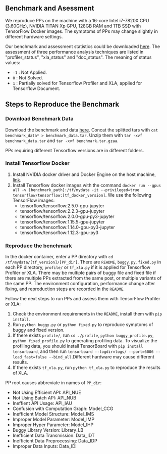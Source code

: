 ## Benchmark and Asessment
We reproduce PPs on the machine with a 16-core Intel i7-7820X CPU (3.60GHz), NVIDIA TITAN Xp GPU, 128GB RAM and 1TB SSD with TensorFlow Docker images.
The symptoms of PPs may change slightly in different hardware settings.

Our benchmark and assessment statistics could be downloaded [here](https://github.com/DLPerf/DLPerf.github.io/tree/main/benchmark/benchmark.csv).
The assessment of three performance analysis techniques are listed in "profiler_status", "xla_status" and "doc_status". The meaning of status values:
- `-1` : Not Applied.
- `0` : Not Solved.
- `1` : Partially solved for Tensorflow Profiler and XLA, applied for Tensorflow Document.

## Steps to Reproduce the Benchmark
### Download Benchmark Data
Download the benchmark and data [here](https://www.kaggle.com/datasets/junmingcao/dlperf).
Concat the splitted tars with `cat benchmark_data* > benchmark_data.tar`. Unzip them with `tar -xvf benchmark_data.tar` and `tar -xvf benchmark.tar.gzaa`.

PPs requiring different Tensorflow versions are in different folders. 

### Install Tensorflow Docker
1. Install NVIDIA docker driver and Docker Engine on the host machine, [link](https://github.com/NVIDIA/nvidia-docker/wiki/Frequently-Asked-Questions#how-do-i-install-the-nvidia-driver).
2. Install Tensorflow docker images with the command `docker run --gpus all -v [benchmark_path]:/tf/mydata -it --privileged=true tensorflow/tensorflow:[tf_docker_version]`. We use the following TensorFlow images:
   - tensorflow/tensorflow:2.5.0-gpu-jupyter
   - tensorflow/tensorflow:2.2.3-gpu-jupyter
   - tensorflow/tensorflow:2.0.0-gpu-py3-jupyter
   - tensorflow/tensorflow:1.15.5-gpu-jupyter
   - tensorflow/tensorflow:1.14.0-gpu-py3-jupyter
   - tensorflow/tensorflow:1.12.3-gpu-py3


### Reproduce the benchmark
In the docker container, enter a PP directory with `cd /tf/mydata/[tf_version]/[PP_dir]`. There are `README`, `buggy.py`, `fixed.py` in each PP directory, `profile/` or `tf_xla.py` if it is applied for Tensorflow Profiler or XLA.
There may be multiple pairs of buggy file and fixed file if there are multiple PPs extracted from the same post, or multiple variants of the same PP.
The environment configuration, performance change after fixing, and reproduction steps are recorded in the `README`.

Follow the next steps to run PPs and assess them with TensorFlow Profiler or XLA:
1. Check the environment requirements in the `README`, install them with `pip install`.
2. Run `python buggy.py` or `python fixed.py` to reproduce symptoms of buggy and fixed version. 
3. If there exists `profile/`, run  `cd ./profile`,  `python buggy_profile.py`, `python fixed_profile.py` to generating profiling data. To visualize the profiling data, you should install TensorBoard with `pip install tensorboard`, and then run `tensorboard --logdir=logs/ --port=6006 --load_fast=false --bind_all`.Different hardware may cause different results.
4. If there exists `tf_xla.py`, run  `python tf_xla.py` to reproduce the results of XLA.

PP root causes abbreviate in names of `PP_dir`:
- Not Using Efficient API: API_NUE
- Not Using Batch API: API_NUB
- Ineffient API Usage: API_IAU
- Confusion with Computation Graph: Model_CCG
- Inefficient Model Structure: Model_IMS
- Improper Model Parameter: Model_IMP
- Improper Hyper Parameter: Model_IHP
- Buggy Library Version: Library_LB
- Inefficient Data Transmission: Data_IDT
- Inefficient Data Preprocessing: Data_IDP
- Improper Data Inputs: Data_IDI

